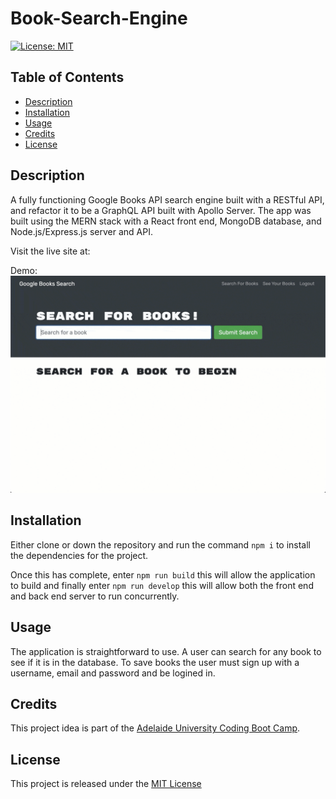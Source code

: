 # Book-Search-Engine


[![License: MIT](https://img.shields.io/badge/License-MIT-yellow.svg)](https://opensource.org/licenses/MIT)

## Table of Contents
- [Description](#description)
- [Installation](#installation)
- [Usage](#usage)
- [Credits](#credits)
- [License](#license)


## Description
A fully functioning Google Books API search engine built with a RESTful API, and refactor it to be a GraphQL API built with Apollo Server. The app was built using the MERN stack with a React front end, MongoDB database, and Node.js/Express.js server and API. 


Visit the live site at: 

Demo: ![](/demo.gif)


## Installation
Either clone or down the repository and run the command `npm i` to install the dependencies for the project. 

Once this has complete, enter `npm run build` this will allow the application to build and finally enter `npm run develop` this will allow both the front end and back end server to run concurrently.

## Usage
The application is straightforward to use.
A user can search for any book to see if it is in the database.
To save books the user must sign up with a username, email and password and be logined in.

## Credits
This project idea is part of the [Adelaide University Coding Boot Camp](https://bootcamps.adelaide.edu.au).


## License
This project is released under the [MIT License](LICENSE)